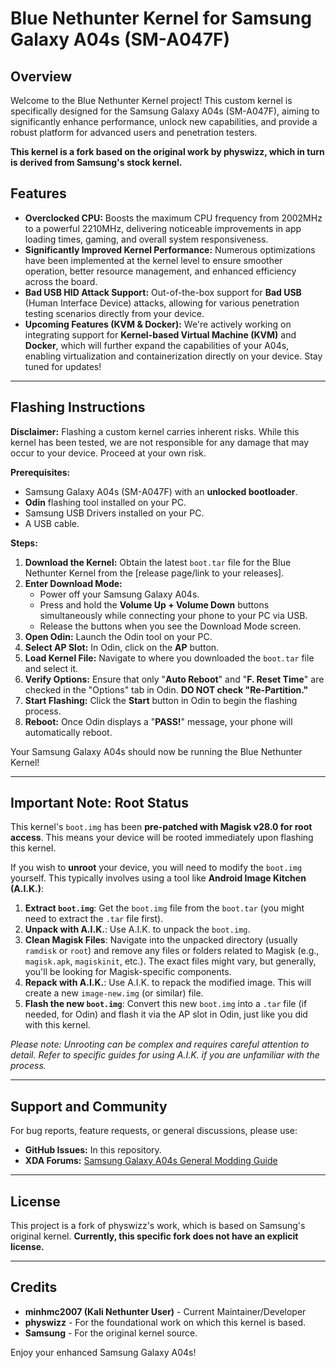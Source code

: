 # Blue Nethunter Kernel for Samsung Galaxy A04s (SM-A047F)

## Overview

Welcome to the Blue Nethunter Kernel project! This custom kernel is specifically designed for the Samsung Galaxy A04s (SM-A047F), aiming to significantly enhance performance, unlock new capabilities, and provide a robust platform for advanced users and penetration testers.

**This kernel is a fork based on the original work by physwizz, which in turn is derived from Samsung's stock kernel.**

## Features

* **Overclocked CPU:** Boosts the maximum CPU frequency from $2002 \text{MHz}$ to a powerful $2210 \text{MHz}$, delivering noticeable improvements in app loading times, gaming, and overall system responsiveness.
* **Significantly Improved Kernel Performance:** Numerous optimizations have been implemented at the kernel level to ensure smoother operation, better resource management, and enhanced efficiency across the board.
* **Bad USB HID Attack Support:** Out-of-the-box support for **Bad USB** (Human Interface Device) attacks, allowing for various penetration testing scenarios directly from your device.
* **Upcoming Features (KVM & Docker):** We're actively working on integrating support for **Kernel-based Virtual Machine (KVM)** and **Docker**, which will further expand the capabilities of your A04s, enabling virtualization and containerization directly on your device. Stay tuned for updates!

---

## Flashing Instructions

**Disclaimer:** Flashing a custom kernel carries inherent risks. While this kernel has been tested, we are not responsible for any damage that may occur to your device. Proceed at your own risk.

**Prerequisites:**

* Samsung Galaxy A04s (SM-A047F) with an **unlocked bootloader**.
* **Odin** flashing tool installed on your PC.
* Samsung USB Drivers installed on your PC.
* A USB cable.

**Steps:**

1.  **Download the Kernel:** Obtain the latest `boot.tar` file for the Blue Nethunter Kernel from the [release page/link to your releases].
2.  **Enter Download Mode:**
    * Power off your Samsung Galaxy A04s.
    * Press and hold the **Volume Up + Volume Down** buttons simultaneously while connecting your phone to your PC via USB.
    * Release the buttons when you see the Download Mode screen.
3.  **Open Odin:** Launch the Odin tool on your PC.
4.  **Select AP Slot:** In Odin, click on the **AP** button.
5.  **Load Kernel File:** Navigate to where you downloaded the `boot.tar` file and select it.
6.  **Verify Options:** Ensure that only "**Auto Reboot**" and "**F. Reset Time**" are checked in the "Options" tab in Odin. **DO NOT check "Re-Partition."**
7.  **Start Flashing:** Click the **Start** button in Odin to begin the flashing process.
8.  **Reboot:** Once Odin displays a "**PASS!**" message, your phone will automatically reboot.

Your Samsung Galaxy A04s should now be running the Blue Nethunter Kernel!

---

## Important Note: Root Status

This kernel's `boot.img` has been **pre-patched with Magisk v28.0 for root access**. This means your device will be rooted immediately upon flashing this kernel.

If you wish to **unroot** your device, you will need to modify the `boot.img` yourself. This typically involves using a tool like **Android Image Kitchen (A.I.K.)**:

1.  **Extract `boot.img`**: Get the `boot.img` file from the `boot.tar` (you might need to extract the `.tar` file first).
2.  **Unpack with A.I.K.**: Use A.I.K. to unpack the `boot.img`.
3.  **Clean Magisk Files**: Navigate into the unpacked directory (usually `ramdisk` or `root`) and remove any files or folders related to Magisk (e.g., `magisk.apk`, `magiskinit`, etc.). The exact files might vary, but generally, you'll be looking for Magisk-specific components.
4.  **Repack with A.I.K.**: Use A.I.K. to repack the modified image. This will create a new `image-new.img` (or similar) file.
5.  **Flash the new `boot.img`**: Convert this new `boot.img` into a `.tar` file (if needed, for Odin) and flash it via the AP slot in Odin, just like you did with this kernel.

*Please note: Unrooting can be complex and requires careful attention to detail. Refer to specific guides for using A.I.K. if you are unfamiliar with the process.*

---

## Support and Community

For bug reports, feature requests, or general discussions, please use:

* **GitHub Issues:** In this repository.
* **XDA Forums:** [Samsung Galaxy A04s General Modding Guide](https://xdaforums.com/t/samsung-galaxy-a04s-general-modding-guide.4721275/#post-90092589)

---

## License

This project is a fork of physwizz's work, which is based on Samsung's original kernel. **Currently, this specific fork does not have an explicit license.**

---

## Credits

* **minhmc2007 (Kali Nethunter User)** - Current Maintainer/Developer
* **physwizz** - For the foundational work on which this kernel is based.
* **Samsung** - For the original kernel source.

Enjoy your enhanced Samsung Galaxy A04s!
